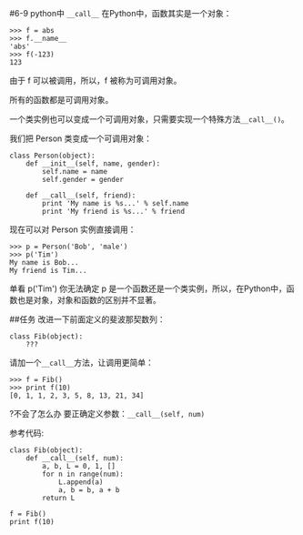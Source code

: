 #6-9 python中 `__call__`
在Python中，函数其实是一个对象：

	>>> f = abs
	>>> f.__name__
	'abs'
	>>> f(-123)
	123
由于 f 可以被调用，所以，f 被称为可调用对象。

所有的函数都是可调用对象。

一个类实例也可以变成一个可调用对象，只需要实现一个特殊方法`__call__()`。

我们把 Person 类变成一个可调用对象：

	class Person(object):
	    def __init__(self, name, gender):
	        self.name = name
	        self.gender = gender
	
	    def __call__(self, friend):
	        print 'My name is %s...' % self.name
	        print 'My friend is %s...' % friend
现在可以对 Person 实例直接调用：

	>>> p = Person('Bob', 'male')
	>>> p('Tim')
	My name is Bob...
	My friend is Tim...
单看 p('Tim') 你无法确定 p 是一个函数还是一个类实例，所以，在Python中，函数也是对象，对象和函数的区别并不显著。

##任务
改进一下前面定义的斐波那契数列：

	class Fib(object):
	    ???
请加一个`__call__`方法，让调用更简单：

	>>> f = Fib()
	>>> print f(10)
	[0, 1, 1, 2, 3, 5, 8, 13, 21, 34]
?不会了怎么办
要正确定义参数：`__call__(self, num)`

参考代码:

	class Fib(object):
	    def __call__(self, num):
	        a, b, L = 0, 1, []
	        for n in range(num):
	            L.append(a)
	            a, b = b, a + b
	        return L
	
	f = Fib()
	print f(10)